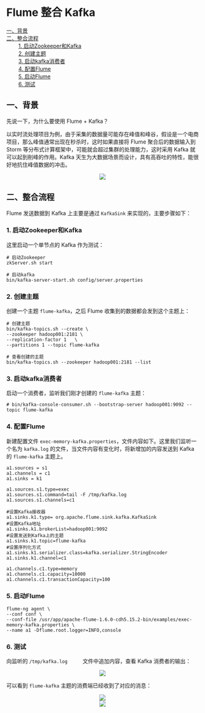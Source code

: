 # Flume 整合 Kafka

<nav>
<a href="#一背景">一、背景</a><br/>
<a href="#二整合流程">二、整合流程</a><br/>
&nbsp;&nbsp;&nbsp;&nbsp;&nbsp;&nbsp;&nbsp;&nbsp;<a href="#1-启动Zookeeper和Kafka">1. 启动Zookeeper和Kafka</a><br/>
&nbsp;&nbsp;&nbsp;&nbsp;&nbsp;&nbsp;&nbsp;&nbsp;<a href="#2-创建主题">2. 创建主题</a><br/>
&nbsp;&nbsp;&nbsp;&nbsp;&nbsp;&nbsp;&nbsp;&nbsp;<a href="#3-启动kafka消费者">3. 启动kafka消费者</a><br/>
&nbsp;&nbsp;&nbsp;&nbsp;&nbsp;&nbsp;&nbsp;&nbsp;<a href="#4-配置Flume">4. 配置Flume</a><br/>
&nbsp;&nbsp;&nbsp;&nbsp;&nbsp;&nbsp;&nbsp;&nbsp;<a href="#5-启动Flume">5. 启动Flume</a><br/>
&nbsp;&nbsp;&nbsp;&nbsp;&nbsp;&nbsp;&nbsp;&nbsp;<a href="#6-测试">6. 测试</a><br/>
</nav>

## 一、背景

先说一下，为什么要使用 Flume + Kafka？

以实时流处理项目为例，由于采集的数据量可能存在峰值和峰谷，假设是一个电商项目，那么峰值通常出现在秒杀时，这时如果直接将 Flume 聚合后的数据输入到 Storm 等分布式计算框架中，可能就会超过集群的处理能力，这时采用 Kafka 就可以起到削峰的作用。Kafka 天生为大数据场景而设计，具有高吞吐的特性，能很好地抗住峰值数据的冲击。

<div align="center"> <img  src="https://gitee.com/jam5577/depository/raw/repo/picture/flume-kafka.png"/> </div>



## 二、整合流程

Flume 发送数据到 Kafka 上主要是通过 `KafkaSink` 来实现的，主要步骤如下：

### 1. 启动Zookeeper和Kafka

这里启动一个单节点的 Kafka 作为测试：

```shell
# 启动Zookeeper
zkServer.sh start

# 启动kafka
bin/kafka-server-start.sh config/server.properties
```

### 2. 创建主题

创建一个主题 `flume-kafka`，之后 Flume 收集到的数据都会发到这个主题上：

```shell
# 创建主题
bin/kafka-topics.sh --create \
--zookeeper hadoop001:2181 \
--replication-factor 1   \
--partitions 1 --topic flume-kafka

# 查看创建的主题
bin/kafka-topics.sh --zookeeper hadoop001:2181 --list
```



### 3. 启动kafka消费者

启动一个消费者，监听我们刚才创建的 `flume-kafka` 主题：

```shell
# bin/kafka-console-consumer.sh --bootstrap-server hadoop001:9092 --topic flume-kafka
```



### 4. 配置Flume

新建配置文件 `exec-memory-kafka.properties`，文件内容如下。这里我们监听一个名为 `kafka.log` 的文件，当文件内容有变化时，将新增加的内容发送到 Kafka 的 `flume-kafka` 主题上。

```properties
a1.sources = s1
a1.channels = c1
a1.sinks = k1                                                                                         

a1.sources.s1.type=exec
a1.sources.s1.command=tail -F /tmp/kafka.log
a1.sources.s1.channels=c1 

#设置Kafka接收器
a1.sinks.k1.type= org.apache.flume.sink.kafka.KafkaSink
#设置Kafka地址
a1.sinks.k1.brokerList=hadoop001:9092
#设置发送到Kafka上的主题
a1.sinks.k1.topic=flume-kafka
#设置序列化方式
a1.sinks.k1.serializer.class=kafka.serializer.StringEncoder
a1.sinks.k1.channel=c1     

a1.channels.c1.type=memory
a1.channels.c1.capacity=10000
a1.channels.c1.transactionCapacity=100   
```



### 5. 启动Flume

```shell
flume-ng agent \
--conf conf \
--conf-file /usr/app/apache-flume-1.6.0-cdh5.15.2-bin/examples/exec-memory-kafka.properties \
--name a1 -Dflume.root.logger=INFO,console
```



### 6. 测试

向监听的 `/tmp/kafka.log     ` 文件中追加内容，查看 Kafka 消费者的输出：

<div align="center"> <img  src="https://gitee.com/jam5577/depository/raw/repo/picture/flume-kafka-01.png"/> </div>

可以看到 `flume-kafka` 主题的消费端已经收到了对应的消息：

<div align="center"> <img  src="https://gitee.com/jam5577/depository/raw/repo/picture/flume-kafka-2.png"/> </div>


<div align="center"> <img  src="https://gitee.com/jam5577/depository/raw/repo/picture/weixin-desc.png"/> </div>
